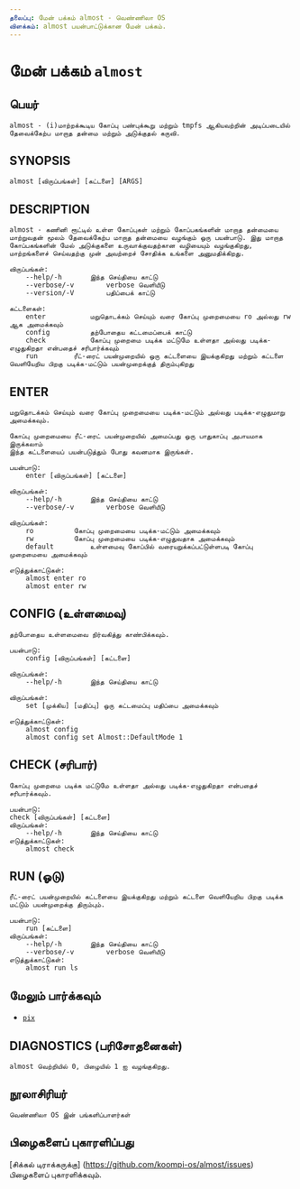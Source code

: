 ```yaml
---
தலைப்பு: மேன் பக்கம் almost - வெண்ணிலா OS
விளக்கம்: almost பயன்பாட்டுக்கான மேன் பக்கம்.
---
```


# மேன் பக்கம் `almost`

## பெயர்

```
almost - (i)மாற்றக்கூடிய கோப்பு பண்புக்கூறு மற்றும் tmpfs ஆகியவற்றின் அடிப்படையில் தேவைக்கேற்ப மாறாத தன்மை மற்றும் அடுக்குதல் கருவி.
```

## SYNOPSIS

```
almost [விருப்பங்கள்] [கட்டளை] [ARGS]
```

## DESCRIPTION

```
almost - கணினி ரூட்டில் உள்ள கோப்புகள் மற்றும் கோப்பகங்களின் மாறாத தன்மையை மாற்றுவதன் மூலம் தேவைக்கேற்ப மாறாத தன்மையை வழங்கும் ஒரு பயன்பாடு. இது மாறாத கோப்பகங்களின் மேல் அடுக்குகளை உருவாக்குவதற்கான வழியையும் வழங்குகிறது, மாற்றங்களைச் செய்வதற்கு முன் அவற்றைச் சோதிக்க உங்களை அனுமதிக்கிறது.

விருப்பங்கள்:
	--help/-h		இந்த செய்தியை காட்டு
	--verbose/-v		verbose வெளியீடு
	--version/-V		பதிப்பைக் காட்டு

கட்டளைகள்:
	enter			மறுதொடக்கம் செய்யும் வரை கோப்பு முறைமையை ro அல்லது rw ஆக அமைக்கவும்
	config			தற்போதைய கட்டமைப்பைக் காட்டு
	check			கோப்பு முறைமை படிக்க மட்டுமே உள்ளதா அல்லது படிக்க-எழுதுகிறதா என்பதைச் சரிபார்க்கவும்
	run			ரீட்-ரைட் பயன்முறையில் ஒரு கட்டளையை இயக்குகிறது மற்றும் கட்டளை வெளியேறிய பிறகு படிக்க-மட்டும் பயன்முறைக்குத் திரும்புகிறது
```

## ENTER

```
மறுதொடக்கம் செய்யும் வரை கோப்பு முறைமையை படிக்க-மட்டும் அல்லது படிக்க-எழுதுமாறு அமைக்கவும்.

கோப்பு முறைமையை ரீட்-ரைட் பயன்முறையில் அமைப்பது ஒரு பாதுகாப்பு அபாயமாக இருக்கலாம்
இந்த கட்டளையைப் பயன்படுத்தும் போது கவனமாக இருங்கள்.

பயன்பாடு:
    enter [விருப்பங்கள்] [கட்டளை]

விருப்பங்கள்:
	--help/-h		இந்த செய்தியை காட்டு
	--verbose/-v		verbose வெளியீடு

விருப்பங்கள்:
	ro			கோப்பு முறைமையை படிக்க-மட்டும் அமைக்கவும்
	rw			கோப்பு முறைமையை படிக்க-எழுதுவதாக அமைக்கவும்
	default			உள்ளமைவு கோப்பில் வரையறுக்கப்பட்டுள்ளபடி கோப்பு முறைமையை அமைக்கவும்

எடுத்துக்காட்டுகள்:
	almost enter ro
	almost enter rw
```

## CONFIG (உள்ளமைவு)

```
தற்போதைய உள்ளமைவை நிர்வகித்து காண்பிக்கவும்.

பயன்பாடு:
    config [விருப்பங்கள்] [கட்டளை]

விருப்பங்கள்:
    --help/-h		இந்த செய்தியை காட்டு

விருப்பங்கள்:
    set [முக்கிய] [மதிப்பு]	ஒரு கட்டமைப்பு மதிப்பை அமைக்கவும்

எடுத்துக்காட்டுகள்:
    almost config
    almost config set Almost::DefaultMode 1
```

## CHECK (சரிபார்)

```
கோப்பு முறைமை படிக்க மட்டுமே உள்ளதா அல்லது படிக்க-எழுதுகிறதா என்பதைச் சரிபார்க்கவும்.

பயன்பாடு:
check [விருப்பங்கள்] [கட்டளை]
விருப்பங்கள்:
	--help/-h		இந்த செய்தியை காட்டு
எடுத்துக்காட்டுகள்:
	almost check
```

## RUN (ஓடு)

```
ரீட்-ரைட் பயன்முறையில் கட்டளையை இயக்குகிறது மற்றும் கட்டளை வெளியேறிய பிறகு படிக்க மட்டும் பயன்முறைக்கு திரும்பும்.

பயன்பாடு:
    run [கட்டளை]
விருப்பங்கள்:
	--help/-h		இந்த செய்தியை காட்டு
	--verbose/-v		verbose வெளியீடு
எடுத்துக்காட்டுகள்:
    almost run ls
```

## மேலும் பார்க்கவும்

- [`pix`](/docs/pix)

##  DIAGNOSTICS (பரிசோதனைகள்)

```
almost வெற்றியில் 0, பிழையில் 1 ஐ வழங்குகிறது.
```

## நூலாசிரியர்

```
வெண்ணிலா OS இன் பங்களிப்பாளர்கள்
```

## பிழைகளைப் புகாரளிப்பது 

[சிக்கல் டிராக்கருக்கு] (https://github.com/koompi-os/almost/issues) பிழைகளைப் புகாரளிக்கவும்.
